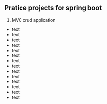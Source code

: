 ## Pratice projects for spring boot
1. MVC crud application
- text
- text
- text
- text
- text
- text
- text
- text
- text
- text
- text
- text
- text
- text
